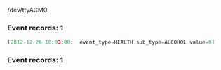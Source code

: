 /dev/ttyACM0
### Event records: 1
```python
[2012-12-26 16:03:00:  event_type=HEALTH sub_type=ALCOHOL value=0]
```
### Event records: 1
